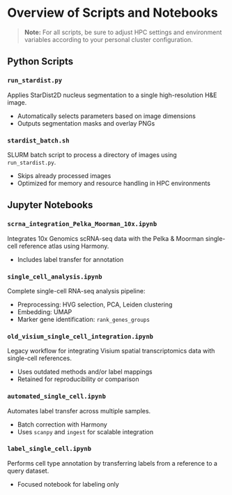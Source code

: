 # Overview of Scripts and Notebooks

> **Note:** For all scripts, be sure to adjust HPC settings and environment variables according to your personal cluster configuration.

## Python Scripts

### `run_stardist.py`
Applies StarDist2D nucleus segmentation to a single high-resolution H&E image.

- Automatically selects parameters based on image dimensions  
- Outputs segmentation masks and overlay PNGs

### `stardist_batch.sh`
SLURM batch script to process a directory of images using `run_stardist.py`.

- Skips already processed images  
- Optimized for memory and resource handling in HPC environments

## Jupyter Notebooks

### `scrna_integration_Pelka_Moorman_10x.ipynb`
Integrates 10x Genomics scRNA-seq data with the Pelka & Moorman single-cell reference atlas using Harmony.

- Includes label transfer for annotation

### `single_cell_analysis.ipynb`
Complete single-cell RNA-seq analysis pipeline:

- Preprocessing: HVG selection, PCA, Leiden clustering  
- Embedding: UMAP  
- Marker gene identification: `rank_genes_groups`

### `old_visium_single_cell_integration.ipynb`
Legacy workflow for integrating Visium spatial transcriptomics data with single-cell references.

- Uses outdated methods and/or label mappings  
- Retained for reproducibility or comparison

### `automated_single_cell.ipynb`
Automates label transfer across multiple samples.

- Batch correction with Harmony  
- Uses `scanpy` and `ingest` for scalable integration

### `label_single_cell.ipynb`
Performs cell type annotation by transferring labels from a reference to a query dataset.

- Focused notebook for labeling only
